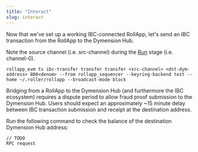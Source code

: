 ```yaml
---
title: "Interact"
slug: interact
---
```


Now that we've set up a working IBC-connected RollApp, let's send an IBC transaction from the RollApp to the Dymension Hub.

Note the source channel (i.e. src-channel) during the [Run](run) stage (i.e. channel-0).

```
rollapp_evm tx ibc-transfer transfer transfer <src-channel> <dst-dym-address> 800<denom> --from rollapp_sequencer --keyring-backend test --home ~/.roller/rollapp --broadcast-mode block
```

Bridging from a RollApp to the Dymension Hub (and furthermore the IBC ecosystem) requires a dispute period to allow fraud proof submission to the Dymension Hub. Users should expect an approximately ~15 minute delay between IBC transaction submission and receipt at the destination address.

Run the following command to check the balance of the destination Dymension Hub address:

```
// TODO
RPC request
```
